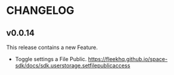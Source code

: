 # CHANGELOG

## v0.0.14

This release contains a new Feature.

- Toggle settings a File Public. https://fleekhq.github.io/space-sdk/docs/sdk.userstorage.setfilepublicaccess
